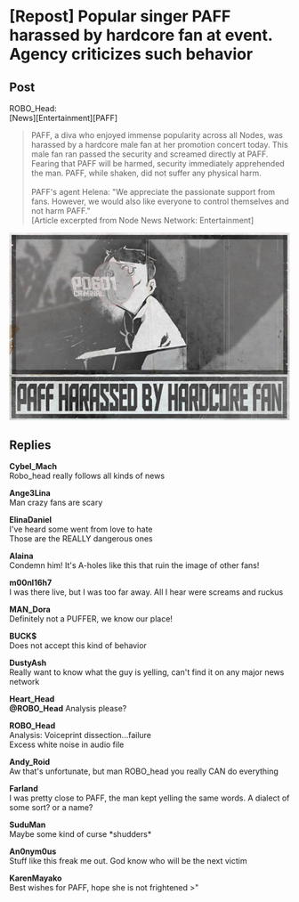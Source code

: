 # [Repost] Popular singer PAFF harassed by hardcore fan at event. Agency criticizes such behavior
## Post
ROBO_Head:<br>
[News][Entertainment][PAFF]<br>
> PAFF, a diva who enjoyed immense popularity across all Nodes, was harassed by a hardcore male fan at her promotion concert today. This male fan ran passed the security and screamed directly at PAFF. Fearing that PAFF will be harmed, security immediately apprehended the man. PAFF, while shaken, did not suffer any physical harm. <br>
> <br>
> PAFF's agent Helena: "We appreciate the passionate support from fans. However, we would also like everyone to control themselves and not harm PAFF."<br>
[Article excerpted from Node News Network: Entertainment]

![r0701.png](im_posts/ROBO_Head/attachments/r0701.png)
## Replies
**Cybel_Mach**<br>
Robo\_head really follows all kinds of news

**Ange3Lina**<br>
Man crazy fans are scary

**ElinaDaniel**<br>
I've heard some went from love to hate<br>
Those are the REALLY dangerous ones

**Alaina**<br>
Condemn him! It's A-holes like this that ruin the image of other fans!

**m00nl16h7**<br>
I was there live, but I was too far away. All I hear were screams and ruckus

**MAN_Dora**<br>
Definitely not a PUFFER, we know our place!

**BUCK$**<br>
Does not accept this kind of behavior

**DustyAsh**<br>
Really want to know what the guy is yelling, can't find it on any major news network

**Heart_Head**<br>
**@ROBO\_Head** Analysis please?

**ROBO_Head**<br>
Analysis: Voiceprint dissection...failure<br>
Excess white noise in audio file

**Andy_Roid**<br>
Aw that's unfortunate, but man ROBO\_head you really CAN do everything

**Farland**<br>
I was pretty close to PAFF, the man kept yelling the same words. A dialect of some sort? or a name?

**SuduMan**<br>
Maybe some kind of curse \*shudders\*

**An0nym0us**<br>
Stuff like this freak me out. God know who will be the next victim

**KarenMayako**<br>
Best wishes for PAFF, hope she is not frightened >"

